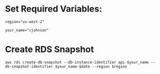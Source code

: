 # Set Required Variables:

`region="us-west-2"`

`your_name="cjohnson"`

# Create RDS Snapshot

`aws rds create-db-snapshot --db-instance-identifier api-$your_name --db-snapshot-identifier $your_name-$date --region $region`
